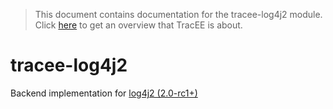 > This document contains documentation for the tracee-log4j2 module. Click [here](/README.md) to get an overview that TracEE is about.

# tracee-log4j2

Backend implementation for [log4j2 (2.0-rc1+)](http://logging.apache.org/log4j/2.x/)